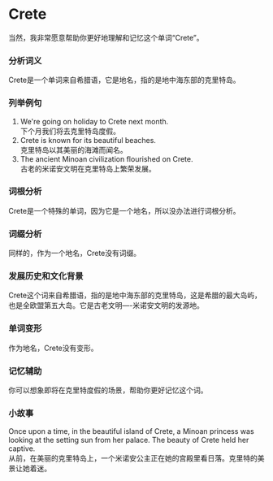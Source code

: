 # Crete

当然，我非常愿意帮助你更好地理解和记忆这个单词“Crete”。

  

### 分析词义

  

Crete是一个单词来自希腊语，它是地名，指的是地中海东部的克里特岛。

  

### 列举例句

  

1.  We're going on holiday to Crete next month.  
    下个月我们将去克里特岛度假。
2.  Crete is known for its beautiful beaches.  
    克里特岛以其美丽的海滩而闻名。
3.  The ancient Minoan civilization flourished on Crete.  
    古老的米诺安文明在克里特岛上繁荣发展。

  

### 词根分析

  

Crete是一个特殊的单词，因为它是一个地名，所以没办法进行词根分析。

  

### 词缀分析

  

同样的，作为一个地名，Crete没有词缀。

  

### 发展历史和文化背景

  

Crete这个词来自希腊语，指的是地中海东部的克里特岛，这是希腊的最大岛屿，也是全欧盟第五大岛。它是古老文明—-米诺安文明的发源地。

  

### 单词变形

  

作为地名，Crete没有变形。

  

### 记忆辅助

  

你可以想象即将在克里特度假的场景，帮助你更好记忆这个词。

  

### 小故事

  

Once upon a time, in the beautiful island of Crete, a Minoan princess was looking at the setting sun from her palace. The beauty of Crete held her captive.  
从前，在美丽的克里特岛上，一个米诺安公主正在她的宫殿里看日落。克里特的美景让她着迷。
